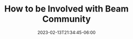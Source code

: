 ---
title: 'How to be Involved with Beam Community'
date: 2023-02-13T21:34:45-06:00
instructors:
 - Israel Herraiz
time_start: 2023-04-10T15:30:00.000Z
time_end:   2023-04-10T15:50:00.000Z
video: https://youtu.be/G7NVfGNxobs
weight: 3

---